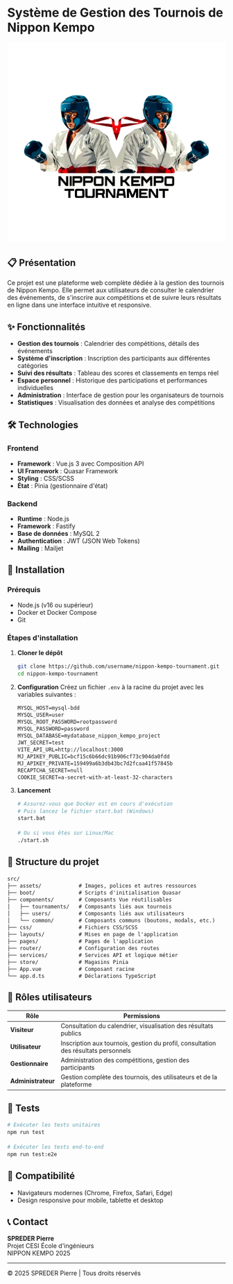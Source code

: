 # Système de Gestion des Tournois de Nippon Kempo

![Logo Nippon Kempo](./front-quasar/src/assets/logo.png)

## 📋 Présentation

Ce projet est une plateforme web complète dédiée à la gestion des tournois de Nippon Kempo. Elle permet aux utilisateurs de consulter le calendrier des événements, de s'inscrire aux compétitions et de suivre leurs résultats en ligne dans une interface intuitive et responsive.

## ✨ Fonctionnalités

- **Gestion des tournois** : Calendrier des compétitions, détails des événements
- **Système d'inscription** : Inscription des participants aux différentes catégories
- **Suivi des résultats** : Tableau des scores et classements en temps réel
- **Espace personnel** : Historique des participations et performances individuelles
- **Administration** : Interface de gestion pour les organisateurs de tournois
- **Statistiques** : Visualisation des données et analyse des compétitions

## 🛠️ Technologies

### Frontend
- **Framework** : Vue.js 3 avec Composition API
- **UI Framework** : Quasar Framework
- **Styling** : CSS/SCSS
- **État** : Pinia (gestionnaire d'état)

### Backend
- **Runtime** : Node.js
- **Framework** : Fastify
- **Base de données** : MySQL 2
- **Authentication** : JWT (JSON Web Tokens)
- **Mailing** : Mailjet

## 🚀 Installation

### Prérequis
- Node.js (v16 ou supérieur)
- Docker et Docker Compose
- Git

### Étapes d'installation

1. **Cloner le dépôt**
   ```bash
   git clone https://github.com/username/nippon-kempo-tournament.git
   cd nippon-kempo-tournament
   ```

2. **Configuration**
   Créez un fichier `.env` à la racine du projet avec les variables suivantes :
   ```
   MYSQL_HOST=mysql-bdd
   MYSQL_USER=user
   MYSQL_ROOT_PASSWORD=rootpassword
   MYSQL_PASSWORD=password
   MYSQL_DATABASE=mydatabase_nippon_kempo_project
   JWT_SECRET=test
   VITE_API_URL=http://localhost:3000
   MJ_APIKEY_PUBLIC=bcf15c6b66dc91b906cf73c904da0fdd
   MJ_APIKEY_PRIVATE=159499a6b3db43bc7d2fcaa41f57845b
   RECAPTCHA_SECRET=null
   COOKIE_SECRET=a-secret-with-at-least-32-characters
   ```

3. **Lancement**
   ```bash
   # Assurez-vous que Docker est en cours d'exécution
   # Puis lancez le fichier start.bat (Windows)
   start.bat
   
   # Ou si vous êtes sur Linux/Mac
   ./start.sh
   ```

## 📁 Structure du projet

```
src/
├── assets/            # Images, polices et autres ressources
├── boot/              # Scripts d'initialisation Quasar
├── components/        # Composants Vue réutilisables
│   ├── tournaments/   # Composants liés aux tournois
│   ├── users/         # Composants liés aux utilisateurs
│   └── common/        # Composants communs (boutons, modals, etc.)
├── css/               # Fichiers CSS/SCSS
├── layouts/           # Mises en page de l'application
├── pages/             # Pages de l'application
├── router/            # Configuration des routes
├── services/          # Services API et logique métier
├── store/             # Magasins Pinia
├── App.vue            # Composant racine
└── app.d.ts           # Déclarations TypeScript
```

## 👥 Rôles utilisateurs

| Rôle | Permissions |
|------|-------------|
| **Visiteur** | Consultation du calendrier, visualisation des résultats publics |
| **Utilisateur** | Inscription aux tournois, gestion du profil, consultation des résultats personnels |
| **Gestionnaire** | Administration des compétitions, gestion des participants |
| **Administrateur** | Gestion complète des tournois, des utilisateurs et de la plateforme |

## 🧪 Tests

```bash
# Exécuter les tests unitaires
npm run test

# Exécuter les tests end-to-end
npm run test:e2e
```

## 📱 Compatibilité

- Navigateurs modernes (Chrome, Firefox, Safari, Edge)
- Design responsive pour mobile, tablette et desktop

## 📞 Contact

**SPREDER Pierre**  
Projet CESI École d'ingénieurs  
NIPPON KEMPO 2025

---

&copy; 2025 SPREDER Pierre | Tous droits réservés
